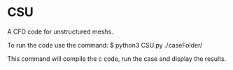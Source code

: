 # CSU

A CFD code for unstructured meshs.

To run the code use the command: $ python3 CSU.py ./caseFolder/

This command will compile the c code, run the case and display the results.
